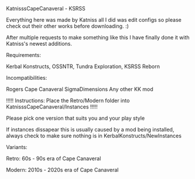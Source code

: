 KatnisssCapeCanaveral - KSRSS 

Everything here was made by Katniss all I did was edit configs so please check out their other works before downloading. :)

After multiple requests to make something like this I have finally done it with Katniss's newest additions.

Requirements:

Kerbal Konstructs,
OSSNTR,
Tundra Exploration,
KSRSS Reborn

Incompatibilities:

Rogers Cape Canaveral
SigmaDimensions
Any other KK mod


!!!!! Instructions: Place the Retro/Modern folder into KatnisssCapeCanaveral/Instances !!!!!




Please pick one version that suits you and your play style



If instances dissapear this is usually caused by a mod being installed, always check to make sure nothing is in KerbalKonstructs/NewInstances




Variants:

Retro: 60s - 90s era of Cape Canaveral

Modern: 2010s - 2020s era of Cape Canaveral

